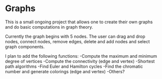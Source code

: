 # Graphs
This is a small ongoing project that allows one to create their own graphs and do basic computations in graph theory.

Currently the graph begins with 5 nodes. The user can drag and drop nodes, connect nodes, remove edges, delete and add nodes and select graph components.

I plan to add the following functions:
-Compute the maximum and minimum degree of vertices
-Compute the connectivity (edge and vertex)
-Shortest path algorithms
-Find Euler and Hamilton cycles
-Find the chromatic number and generate colorings (edge and vertex)
-Others?
